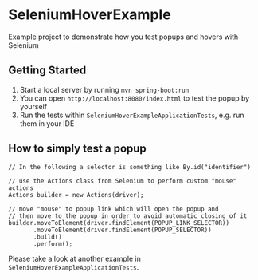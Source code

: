 # SeleniumHoverExample
Example project to demonstrate how you test popups and hovers with Selenium

## Getting Started
1. Start a local server by running ```mvn spring-boot:run```
2. You can open ```http://localhost:8080/index.html``` to test the popup by yourself
3. Run the tests within ```SeleniumHoverExampleApplicationTests```, e.g. run them in your IDE

## How to simply test a popup
```
// In the following a selector is something like By.id("identifier")
 
// use the Actions class from Selenium to perform custom "mouse" actions
Actions builder = new Actions(driver);
 
// move "mouse" to popup link which will open the popup and
// then move to the popup in order to avoid automatic closing of it
builder.moveToElement(driver.findElement(POPUP_LINK_SELECTOR))
       .moveToElement(driver.findElement(POPUP_SELECTOR))
       .build()
       .perform();
```

Please take a look at another example in ```SeleniumHoverExampleApplicationTests```.
